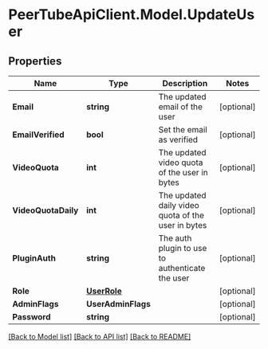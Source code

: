 # PeerTubeApiClient.Model.UpdateUser

## Properties

Name | Type | Description | Notes
------------ | ------------- | ------------- | -------------
**Email** | **string** | The updated email of the user | [optional] 
**EmailVerified** | **bool** | Set the email as verified | [optional] 
**VideoQuota** | **int** | The updated video quota of the user in bytes | [optional] 
**VideoQuotaDaily** | **int** | The updated daily video quota of the user in bytes | [optional] 
**PluginAuth** | **string** | The auth plugin to use to authenticate the user | [optional] 
**Role** | [**UserRole**](UserRole.md) |  | [optional] 
**AdminFlags** | **UserAdminFlags** |  | [optional] 
**Password** | **string** |  | [optional] 

[[Back to Model list]](../README.md#documentation-for-models) [[Back to API list]](../README.md#documentation-for-api-endpoints) [[Back to README]](../README.md)

